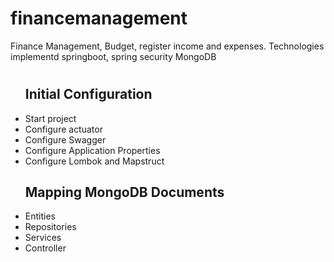 # financemanagement
Finance Management, Budget, register income and expenses. Technologies implementd springboot, spring security MongoDB 
<h1></h1>

<ul>
    <h2>Initial Configuration</h2>
     <li>Start project</li>
    <li>Configure actuator</li>
    <li>Configure Swagger</li>
    <li>Configure Application Properties</li>
    <li>Configure Lombok and Mapstruct</li>
</ul>
<ul>
    <h2>Mapping MongoDB Documents</h2>
    <li>Entities</li>
    <li>Repositories</li>
    <li>Services</li>
    <li>Controller</li>
</ul>
